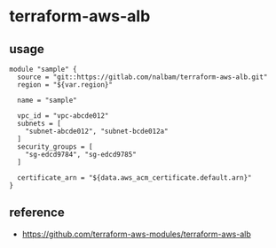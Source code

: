 # terraform-aws-alb

## usage
```
module "sample" {
  source = "git::https://gitlab.com/nalbam/terraform-aws-alb.git"
  region = "${var.region}"

  name = "sample"

  vpc_id = "vpc-abcde012"
  subnets = [
    "subnet-abcde012", "subnet-bcde012a"
  ]
  security_groups = [
    "sg-edcd9784", "sg-edcd9785"
  ]

  certificate_arn = "${data.aws_acm_certificate.default.arn}"
}
```

## reference
* https://github.com/terraform-aws-modules/terraform-aws-alb

